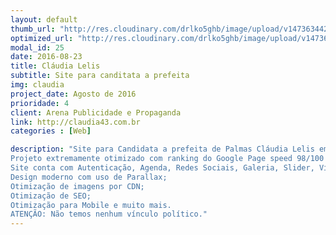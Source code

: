 ```yaml
---
layout: default
thumb_url: "http://res.cloudinary.com/drlko5ghb/image/upload/v1473634422/xue5yk6qf1itvhjtvrtp.png"
optimized_url: "http://res.cloudinary.com/drlko5ghb/image/upload/v1473634425/gtmx1ztfvz6tjtib4etg.png"
modal_id: 25
date: 2016-08-23
title: Cláudia Lelis
subtitle: Site para canditata a prefeita
img: claudia
project_date: Agosto de 2016
prioridade: 4
client: Arena Publicidade e Propaganda
link: http://claudia43.com.br
categories : [Web]

description: "Site para Candidata a prefeita de Palmas Cláudia Lelis em 2016. Criado em parceria com Tiago Almeida.
Projeto extremamente otimizado com ranking do Google Page speed 98/100 tanto Mobile quanto Desktop. 
Site conta com Autenticação, Agenda, Redes Sociais, Galeria, Slider, Vídeos, Notícias, Contatos, Cadastro;
Design moderno com uso de Parallax;
Otimização de imagens por CDN;
Otimização de SEO;
Otimização para Mobile e muito mais.
ATENÇÃO: Não temos nenhum vínculo político."
---
```

